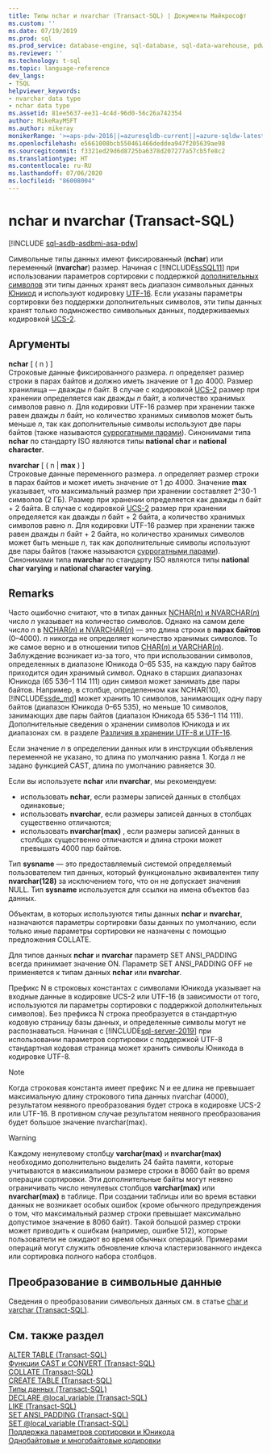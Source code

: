 ```yaml
---
title: Типы nchar и nvarchar (Transact-SQL) | Документы Майкрософт
ms.custom: ''
ms.date: 07/19/2019
ms.prod: sql
ms.prod_service: database-engine, sql-database, sql-data-warehouse, pdw
ms.reviewer: ''
ms.technology: t-sql
ms.topic: language-reference
dev_langs:
- TSQL
helpviewer_keywords:
- nvarchar data type
- nchar data type
ms.assetid: 81ee5637-ee31-4c4d-96d0-56c26a742354
author: MikeRayMSFT
ms.author: mikeray
monikerRange: '>=aps-pdw-2016||=azuresqldb-current||=azure-sqldw-latest||>=sql-server-2016||=sqlallproducts-allversions||>=sql-server-linux-2017||=azuresqldb-mi-current'
ms.openlocfilehash: e5661008bcb550461466deddea947f205639ae98
ms.sourcegitcommit: f3321ed29d6d8725ba6378d207277a57cb5fe8c2
ms.translationtype: HT
ms.contentlocale: ru-RU
ms.lasthandoff: 07/06/2020
ms.locfileid: "86008004"
---
```

# <a name="nchar-and-nvarchar-transact-sql"></a>nchar и nvarchar (Transact-SQL)
[!INCLUDE [sql-asdb-asdbmi-asa-pdw](../../includes/applies-to-version/sql-asdb-asdbmi-asa-pdw.md)]

Символьные типы данных имеют фиксированный (**nchar**) или переменный (**nvarchar**) размер. Начиная с [!INCLUDE[ssSQL11](../../includes/sssql11-md.md)] при использовании параметров сортировки с поддержкой [дополнительных символов](../../relational-databases/collations/collation-and-unicode-support.md#Supplementary_Characters) эти типы данных хранят весь диапазон символьных данных [Юникод](../../relational-databases/collations/collation-and-unicode-support.md#Unicode_Defn) и используют кодировку [UTF-16](https://www.wikipedia.org/wiki/UTF-16). Если указаны параметры сортировки без поддержки дополнительных символов, эти типы данных хранят только подмножество символьных данных, поддерживаемых кодировкой [UCS-2](https://www.wikipedia.org/wiki/Universal_Coded_Character_Set#Encoding_forms).
  
## <a name="arguments"></a>Аргументы  
**nchar** [ ( n ) ]  
Строковые данные фиксированного размера. *n* определяет размер строки в парах байтов и должно иметь значение от 1 до 4000. Размер хранилища — дважды *n* байт. В случае с кодировкой [UCS-2](https://www.wikipedia.org/wiki/UTF-16#U+0000_to_U+D7FF_and_U+E000_to_U+FFFF) размер при хранении определяется как дважды *n* байт, а количество хранимых символов равно *n*. Для кодировки UTF-16 размер при хранении также равен дважды *n* байт, но количество хранимых символов может быть меньше *n*, так как дополнительные символы используют две пары байтов (также называются [суррогатными парами](https://www.wikipedia.org/wiki/UTF-16#U+010000_to_U+10FFFF)). Синонимами типа **nchar** по стандарту ISO являются типы **national char** и **national character**.
  
**nvarchar** [ ( n | **max** ) ]  
Строковые данные переменного размера. *n* определяет размер строки в парах байтов и может иметь значение от 1 до 4000. Значение **max** указывает, что максимальный размер при хранении составляет 2^30-1 символов (2 ГБ). Размер при хранении определяется как дважды *n* байт + 2 байта. В случае с кодировкой [UCS-2](https://www.wikipedia.org/wiki/UTF-16#U+0000_to_U+D7FF_and_U+E000_to_U+FFFF) размер при хранении определяется как дважды *n* байт + 2 байта, а количество хранимых символов равно *n*. Для кодировки UTF-16 размер при хранении также равен дважды *n* байт + 2 байта, но количество хранимых символов может быть меньше *n*, так как дополнительные символы используют две пары байтов (также называются [суррогатными парами](https://www.wikipedia.org/wiki/UTF-16#U+010000_to_U+10FFFF)). Синонимами типа **nvarchar** по стандарту ISO являются типы **national char varying** и **national character varying**.
  
## <a name="remarks"></a>Remarks  
Часто ошибочно считают, что в типах данных [NCHAR(*n*) и NVARCHAR(*n*)](../../t-sql/data-types/nchar-and-nvarchar-transact-sql.md) число *n* указывает на количество символов. Однако на самом деле число *n* в [NCHAR(*n*) и NVARCHAR(*n*)](../../t-sql/data-types/nchar-and-nvarchar-transact-sql.md) — это длина строки в **парах байтов** (0–4000). *n* никогда не определяет количество хранимых символов. То же самое верно и в отношении типов [CHAR(*n*) и VARCHAR(*n*)](../../t-sql/data-types/char-and-varchar-transact-sql.md).   
Заблуждение возникает из-за того, что при использовании символов, определенных в диапазоне Юникода 0–65 535, на каждую пару байтов приходится один хранимый символ. Однако в старших диапазонах Юникода (65 536–1 114 111) один символ может занимать две пары байтов. Например, в столбце, определенном как NCHAR(10), [!INCLUDE[ssde_md](../../includes/ssde_md.md)] может хранить 10 символов, занимающих одну пару байтов (диапазон Юникода 0–65 535), но меньше 10 символов, занимающих две пары байтов (диапазон Юникода 65 536–1 114 111). Дополнительные сведения о хранении символов Юникода и их диапазонах см. в разделе [Различия в хранении UTF-8 и UTF-16](../../relational-databases/collations/collation-and-unicode-support.md#storage_differences).     

Если значение *n* в определении данных или в инструкции объявления переменной не указано, то длина по умолчанию равна 1. Когда *n* не задано функцией CAST, длина по умолчанию равняется 30.

Если вы используете **nchar** или **nvarchar**, мы рекомендуем:
- использовать **nchar**, если размеры записей данных в столбцах одинаковые;  
- использовать **nvarchar**, если размеры записей данных в столбцах существенно отличаются;  
- использовать **nvarchar(max)** , если размеры записей данных в столбцах существенно отличаются и длина строки может превышать 4000 пар байтов.  
  
Тип **sysname** — это предоставляемый системой определяемый пользователем тип данных, который функционально эквивалентен типу **nvarchar(128)** за исключением того, что он не допускает значения NULL. Тип **sysname** используется для ссылки на имена объектов баз данных.
  
Объектам, в которых используются типы данных **nchar** и **nvarchar**, назначаются параметры сортировки базы данных по умолчанию, если только иные параметры сортировки не назначены с помощью предложения COLLATE.
  
Для типов данных **nchar** и **nvarchar** параметр SET ANSI_PADDING всегда принимает значение ON. Параметр SET ANSI_PADDING OFF не применяется к типам данных **nchar** или **nvarchar**.
  
Префикс N в строковых константах с символами Юникода указывает на входные данные в кодировке UCS-2 или UTF-16 (в зависимости от того, используются ли параметры сортировки с поддержкой дополнительных символов). Без префикса N строка преобразуется в стандартную кодовую страницу базы данных, и определенные символы могут не распознаваться. Начиная с [!INCLUDE[sql-server-2019](../../includes/sssqlv15-md.md)] при использовании параметров сортировки с поддержкой UTF-8 стандартная кодовая страница может хранить символы Юникода в кодировке UTF-8. 
 
> [!NOTE]  
> Когда строковая константа имеет префикс N и ее длина не превышает максимальную длину строкового типа данных nvarchar (4000), результатом неявного преобразования будет строка в кодировке UCS-2 или UTF-16. В противном случае результатом неявного преобразования будет большое значение nvarchar(max).
  
> [!WARNING]  
> Каждому ненулевому столбцу **varchar(max)** и **nvarchar(max)** необходимо дополнительно выделить 24 байта памяти, которые учитываются в максимальном размере строки в 8060 байт во время операции сортировки. Эти дополнительные байты могут неявно ограничивать число ненулевых столбцов **varchar(max)** или **nvarchar(max)** в таблице. При создании таблицы или во время вставки данных не возникает особых ошибок (кроме обычного предупреждения о том, что максимальный размер строки превышает максимально допустимое значение в 8060 байт). Такой большой размер строки может приводить к ошибкам (например, ошибке 512), которые пользователи не ожидают во время обычных операций.  Примерами операций могут служить обновление ключа кластеризованного индекса или сортировка полного набора столбцов.
  
## <a name="converting-character-data"></a>Преобразование в символьные данные  
Сведения о преобразовании символьных данных см. в статье [char и varchar (Transact-SQL)](../../t-sql/data-types/char-and-varchar-transact-sql.md).
  
## <a name="see-also"></a>См. также раздел
[ALTER TABLE (Transact-SQL)](../../t-sql/statements/alter-table-transact-sql.md)  
[Функции CAST и CONVERT (Transact-SQL)](../../t-sql/functions/cast-and-convert-transact-sql.md)  
[COLLATE (Transact-SQL)](https://msdn.microsoft.com/library/4ba6b7d8-114a-4f4e-bb38-fe5697add4e9)  
[CREATE TABLE (Transact-SQL)](../../t-sql/statements/create-table-transact-sql.md)  
[Типы данных (Transact-SQL)](../../t-sql/data-types/data-types-transact-sql.md)  
[DECLARE @local_variable &#40;Transact-SQL&#41;](../../t-sql/language-elements/declare-local-variable-transact-sql.md)  
[LIKE (Transact-SQL)](../../t-sql/language-elements/like-transact-sql.md)  
[SET ANSI_PADDING (Transact-SQL)](../../t-sql/statements/set-ansi-padding-transact-sql.md)  
[SET @local_variable &#40;Transact-SQL&#41;](../../t-sql/language-elements/set-local-variable-transact-sql.md)    
[Поддержка параметров сортировки и Юникода](../../relational-databases/collations/collation-and-unicode-support.md)     
[Однобайтовые и многобайтовые кодировки](/cpp/c-runtime-library/single-byte-and-multibyte-character-sets)  
  
